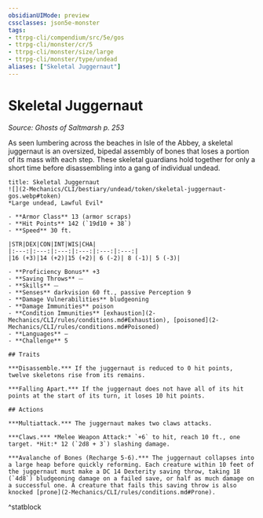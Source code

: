 ```yaml
---
obsidianUIMode: preview
cssclasses: json5e-monster
tags:
- ttrpg-cli/compendium/src/5e/gos
- ttrpg-cli/monster/cr/5
- ttrpg-cli/monster/size/large
- ttrpg-cli/monster/type/undead
aliases: ["Skeletal Juggernaut"]
---
```

# Skeletal Juggernaut
*Source: Ghosts of Saltmarsh p. 253*  


As seen lumbering across the beaches in Isle of the Abbey, a skeletal juggernaut is an oversized, bipedal assembly of bones that loses a portion of its mass with each step. These skeletal guardians hold together for only a short time before disassembling into a gang of individual undead.

```ad-statblock
title: Skeletal Juggernaut
![](2-Mechanics/CLI/bestiary/undead/token/skeletal-juggernaut-gos.webp#token)
*Large undead, Lawful Evil*

- **Armor Class** 13 (armor scraps)
- **Hit Points** 142 (`19d10 + 38`) 
- **Speed** 30 ft.

|STR|DEX|CON|INT|WIS|CHA|
|:---:|:---:|:---:|:---:|:---:|:---:|
|16 (+3)|14 (+2)|15 (+2)| 6 (-2)| 8 (-1)| 5 (-3)|

- **Proficiency Bonus** +3
- **Saving Throws** ⏤
- **Skills** ⏤
- **Senses** darkvision 60 ft., passive Perception 9
- **Damage Vulnerabilities** bludgeoning
- **Damage Immunities** poison
- **Condition Immunities** [exhaustion](2-Mechanics/CLI/rules/conditions.md#Exhaustion), [poisoned](2-Mechanics/CLI/rules/conditions.md#Poisoned)
- **Languages** —
- **Challenge** 5

## Traits

***Disassemble.*** If the juggernaut is reduced to 0 hit points, twelve skeletons rise from its remains.

***Falling Apart.*** If the juggernaut does not have all of its hit points at the start of its turn, it loses 10 hit points.

## Actions

***Multiattack.*** The juggernaut makes two claws attacks.

***Claws.*** *Melee Weapon Attack:* `+6` to hit, reach 10 ft., one target. *Hit:* 12 (`2d8 + 3`) slashing damage.

***Avalanche of Bones (Recharge 5-6).*** The juggernaut collapses into a large heap before quickly reforming. Each creature within 10 feet of the juggernaut must make a DC 14 Dexterity saving throw, taking 18 (`4d8`) bludgeoning damage on a failed save, or half as much damage on a successful one. A creature that fails this saving throw is also knocked [prone](2-Mechanics/CLI/rules/conditions.md#Prone).
```
^statblock